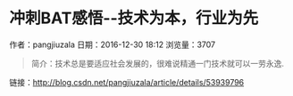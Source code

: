 # 冲刺BAT感悟--技术为本，行业为先
作者：pangjiuzala
日期：2016-12-30 18:12
浏览量：3707
> 简介：技术总是要适应社会发展的，很难说精通一门技术就可以一劳永逸.

 链接：http://blog.csdn.net/pangjiuzala/article/details/53939796
